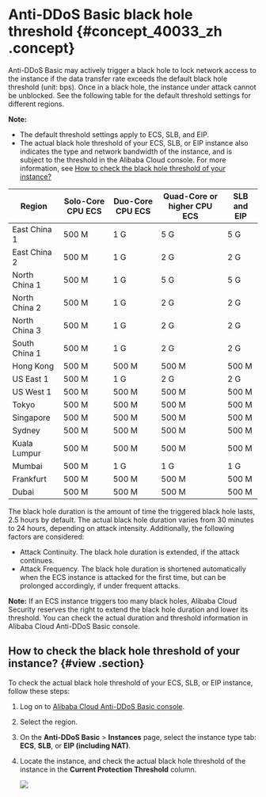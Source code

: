# Anti-DDoS Basic black hole threshold {#concept_40033_zh .concept}

Anti-DDoS Basic may actively trigger a black hole to lock network access to the instance if the data transfer rate exceeds the default black hole threshold \(unit: bps\). Once in a black hole, the instance under attack cannot be unblocked. See the following table for the default threshold settings for different regions.

**Note:** 

-   The default threshold settings apply to ECS, SLB, and EIP.
-   The actual black hole threshold of your ECS, SLB, or EIP instance also indicates the type and network bandwidth of the instance, and is subject to the threshold in the Alibaba Cloud console. For more information, see [How to check the black hole threshold of your instance?](#)

|Region|Solo-Core CPU ECS|Duo-Core CPU ECS|Quad-Core or higher CPU ECS|SLB and EIP|
|------|-----------------|----------------|---------------------------|-----------|
|East China 1|500 M|1 G|5 G|5 G|
|East China 2|500 M|1 G|2 G|2 G|
|North China 1|500 M|1 G|5 G|5 G|
|North China 2|500 M|1 G|2 G|2 G|
|North China 3|500 M|1 G|2 G|2 G|
|South China 1|500 M|1 G|2 G|2 G|
|Hong Kong|500 M|500 M|500 M|500 M|
|US East 1|500 M|1 G|2 G|2 G|
|US West 1|500 M|500 M|500 M|500 M|
|Tokyo|500 M|500 M|500 M|500 M|
|Singapore|500 M|500 M|500 M|500 M|
|Sydney|500 M|500 M|500 M|500 M|
|Kuala Lumpur|500 M|500 M|500 M|500 M|
|Mumbai|500 M|1 G|1 G|1 G|
|Frankfurt|500 M|500 M|500 M|500 M|
|Dubai|500 M|500 M|500 M|500 M|

The black hole duration is the amount of time the triggered black hole lasts, 2.5 hours by default. The actual black hole duration varies from 30 minutes to 24 hours, depending on attack intensity. Additionally, the following factors are considered:

-   Attack Continuity. The black hole duration is extended, if the attack continues.
-   Attack Frequency. The black hole duration is shortened automatically when the ECS instance is attacked for the first time, but can be prolonged accordingly, if under frequent attacks.

**Note:** If an ECS instance triggers too many black holes, Alibaba Cloud Security reserves the right to extend the black hole duration and lower its threshold. You can check the actual duration and threshold information in Alibaba Cloud Anti-DDoS Basic console.

## How to check the black hole threshold of your instance? {#view .section}

To check the actual black hole threshold of your ECS, SLB, or EIP instance, follow these steps:

1.  Log on to [Alibaba Cloud Anti-DDoS Basic console](https://yundun.console.aliyun.com/?p=ddosnext).
2.  Select the region.
3.  On the **Anti-DDoS Basic** \> **Instances** page, select the instance type tab: **ECS**, **SLB**, or **EIP \(including NAT\)**.
4.  Locate the instance, and check the actual black hole threshold of the instance in the **Current Protection Threshold** column.

    ![](http://static-aliyun-doc.oss-cn-hangzhou.aliyuncs.com/assets/img/79459/154806167834180_en-US.png)



